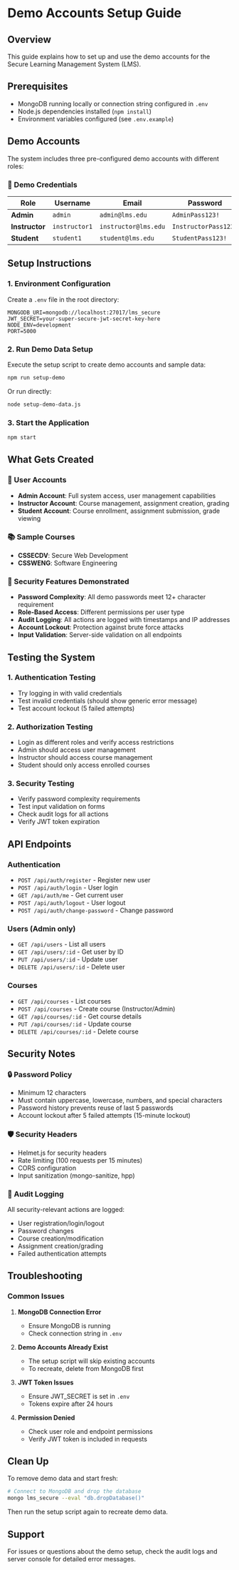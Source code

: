 # Demo Accounts Setup Guide

## Overview
This guide explains how to set up and use the demo accounts for the Secure Learning Management System (LMS).

## Prerequisites
- MongoDB running locally or connection string configured in `.env`
- Node.js dependencies installed (`npm install`)
- Environment variables configured (see `.env.example`)

## Demo Accounts
The system includes three pre-configured demo accounts with different roles:

### 🔑 Demo Credentials

| Role | Username | Email | Password |
|------|----------|-------|----------|
| **Admin** | `admin` | `admin@lms.edu` | `AdminPass123!` |
| **Instructor** | `instructor1` | `instructor@lms.edu` | `InstructorPass123!` |
| **Student** | `student1` | `student@lms.edu` | `StudentPass123!` |

## Setup Instructions

### 1. Environment Configuration
Create a `.env` file in the root directory:
```env
MONGODB_URI=mongodb://localhost:27017/lms_secure
JWT_SECRET=your-super-secure-jwt-secret-key-here
NODE_ENV=development
PORT=5000
```

### 2. Run Demo Data Setup
Execute the setup script to create demo accounts and sample data:
```bash
npm run setup-demo
```

Or run directly:
```bash
node setup-demo-data.js
```

### 3. Start the Application
```bash
npm start
```

## What Gets Created

### 👥 User Accounts
- **Admin Account**: Full system access, user management capabilities
- **Instructor Account**: Course management, assignment creation, grading
- **Student Account**: Course enrollment, assignment submission, grade viewing

### 📚 Sample Courses
- **CSSECDV**: Secure Web Development
- **CSSWENG**: Software Engineering

### 🔐 Security Features Demonstrated
- **Password Complexity**: All demo passwords meet 12+ character requirement
- **Role-Based Access**: Different permissions per user type
- **Audit Logging**: All actions are logged with timestamps and IP addresses
- **Account Lockout**: Protection against brute force attacks
- **Input Validation**: Server-side validation on all endpoints

## Testing the System

### 1. Authentication Testing
- Try logging in with valid credentials
- Test invalid credentials (should show generic error message)
- Test account lockout (5 failed attempts)

### 2. Authorization Testing
- Login as different roles and verify access restrictions
- Admin should access user management
- Instructor should access course management
- Student should only access enrolled courses

### 3. Security Testing
- Verify password complexity requirements
- Test input validation on forms
- Check audit logs for all actions
- Verify JWT token expiration

## API Endpoints

### Authentication
- `POST /api/auth/register` - Register new user
- `POST /api/auth/login` - User login
- `GET /api/auth/me` - Get current user
- `POST /api/auth/logout` - User logout
- `POST /api/auth/change-password` - Change password

### Users (Admin only)
- `GET /api/users` - List all users
- `GET /api/users/:id` - Get user by ID
- `PUT /api/users/:id` - Update user
- `DELETE /api/users/:id` - Delete user

### Courses
- `GET /api/courses` - List courses
- `POST /api/courses` - Create course (Instructor/Admin)
- `GET /api/courses/:id` - Get course details
- `PUT /api/courses/:id` - Update course
- `DELETE /api/courses/:id` - Delete course

## Security Notes

### 🔒 Password Policy
- Minimum 12 characters
- Must contain uppercase, lowercase, numbers, and special characters
- Password history prevents reuse of last 5 passwords
- Account lockout after 5 failed attempts (15-minute lockout)

### 🛡️ Security Headers
- Helmet.js for security headers
- Rate limiting (100 requests per 15 minutes)
- CORS configuration
- Input sanitization (mongo-sanitize, hpp)

### 📝 Audit Logging
All security-relevant actions are logged:
- User registration/login/logout
- Password changes
- Course creation/modification
- Assignment creation/grading
- Failed authentication attempts

## Troubleshooting

### Common Issues

1. **MongoDB Connection Error**
   - Ensure MongoDB is running
   - Check connection string in `.env`

2. **Demo Accounts Already Exist**
   - The setup script will skip existing accounts
   - To recreate, delete from MongoDB first

3. **JWT Token Issues**
   - Ensure JWT_SECRET is set in `.env`
   - Tokens expire after 24 hours

4. **Permission Denied**
   - Check user role and endpoint permissions
   - Verify JWT token is included in requests

## Clean Up
To remove demo data and start fresh:
```bash
# Connect to MongoDB and drop the database
mongo lms_secure --eval "db.dropDatabase()"
```

Then run the setup script again to recreate demo data.

## Support
For issues or questions about the demo setup, check the audit logs and server console for detailed error messages.

